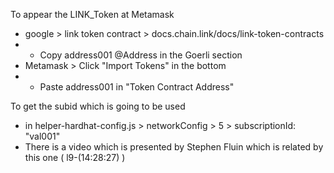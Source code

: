 To appear the LINK_Token at Metamask
- google > link token contract > docs.chain.link/docs/link-token-contracts
- - Copy address001 @Address in the Goerli section
- Metamask > Click "Import Tokens" in the bottom
- - Paste address001 in "Token Contract Address"

To get the subid which is going to be used 
- in helper-hardhat-config.js > networkConfig > 5 > subscriptionId: "val001"
- There is a video which is presented by Stephen Fluin which is related by this one ( l9-(14:28:27) )
